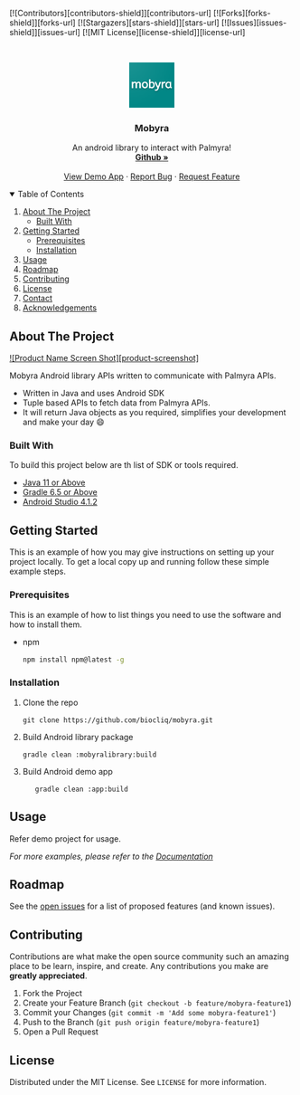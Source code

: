 [![Contributors][contributors-shield]][contributors-url]
[![Forks][forks-shield]][forks-url]
[![Stargazers][stars-shield]][stars-url]
[![Issues][issues-shield]][issues-url]
[![MIT License][license-shield]][license-url]

<!-- PROJECT LOGO -->
<br />
<p align="center">
  <a>
    <img src="web_hi_res_512.png" alt="Logo" width="80" height="80">
  </a>

  <h3 align="center">Mobyra</h3>

  <p align="center">
    An android library to interact with Palmyra!
    <br />
    <a href="https://github.com/biocliq/mobyra"><strong>Github »</strong></a>
    <br />
    <br />
    <a href="https://github.com/biocliq/mobyra/app">View Demo App</a>
    ·
    <a href="https://github.com/biocliq/mobyra/issues">Report Bug</a>
    ·
    <a href="https://github.com/biocliq/mobyra/issues">Request Feature</a>
  </p>
</p>



<!-- TABLE OF CONTENTS -->
<details open="open">
  <summary>Table of Contents</summary>
  <ol>
    <li>
      <a href="#about-the-project">About The Project</a>
      <ul>
        <li><a href="#built-with">Built With</a></li>
      </ul>
    </li>
    <li>
      <a href="#getting-started">Getting Started</a>
      <ul>
        <li><a href="#prerequisites">Prerequisites</a></li>
        <li><a href="#installation">Installation</a></li>
      </ul>
    </li>
    <li><a href="#usage">Usage</a></li>
    <li><a href="#roadmap">Roadmap</a></li>
    <li><a href="#contributing">Contributing</a></li>
    <li><a href="#license">License</a></li>
    <li><a href="#contact">Contact</a></li>
    <li><a href="#acknowledgements">Acknowledgements</a></li>
  </ol>
</details>



<!-- ABOUT THE PROJECT -->
## About The Project

[![Product Name Screen Shot][product-screenshot]](https://github.com/biocliq/mobyra)

Mobyra Android library APIs written to communicate with Palmyra APIs.
* Written in Java and uses Android SDK
* Tuple based APIs to fetch data from Palmyra APIs.
* It will return Java objects as you required, simplifies your development and make your day :smile:

### Built With

To build this project below are th list of SDK or tools required.
* [Java 11 or Above](https://www.oracle.com/in/java/technologies/javase-jdk11-downloads.html)
* [Gradle 6.5 or Above](https://gradle.org/releases/)
* [Android Studio 4.1.2](https://androidstudio.googleblog.com/2021/01/android-studio-412-available.html)



<!-- GETTING STARTED -->
## Getting Started

This is an example of how you may give instructions on setting up your project locally.
To get a local copy up and running follow these simple example steps.

### Prerequisites

This is an example of how to list things you need to use the software and how to install them.
* npm
  ```sh
  npm install npm@latest -g
  ```

### Installation

1. Clone the repo
   ```
   git clone https://github.com/biocliq/mobyra.git
   ```
2. Build Android library package
   ```
   gradle clean :mobyralibrary:build
   ```
3. Build Android demo app
   ```
      gradle clean :app:build
   ```



<!-- USAGE EXAMPLES -->
## Usage

Refer demo project for usage.

_For more examples, please refer to the [Documentation](https://github.com/biocliq/mobyra)_



<!-- ROADMAP -->
## Roadmap

See the [open issues](https://github.com/biocliq/mobyra/issues) for a list of proposed features (and known issues).



<!-- CONTRIBUTING -->
## Contributing

Contributions are what make the open source community such an amazing place to be learn, inspire, and create. Any contributions you make are **greatly appreciated**.

1. Fork the Project
2. Create your Feature Branch (`git checkout -b feature/mobyra-feature1`)
3. Commit your Changes (`git commit -m 'Add some mobyra-feature1'`)
4. Push to the Branch (`git push origin feature/mobyra-feature1`)
5. Open a Pull Request



<!-- LICENSE -->
## License

Distributed under the MIT License. See `LICENSE` for more information.
